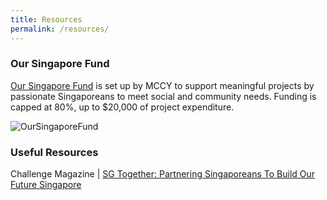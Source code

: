 ```yaml
---
title: Resources
permalink: /resources/
---
```


### Our Singapore Fund

[Our Singapore Fund](https://www.sg/oursingaporefund) is set up by MCCY to support meaningful projects by passionate Singaporeans to meet social and community needs. Funding is capped at 80%, up to $20,000 of project expenditure.

![OurSingaporeFund](/images/osf.jpg/)

### Useful Resources 

Challenge Magazine | [SG Together: Partnering Singaporeans To Build Our Future Singapore](https://www.psd.gov.sg/challenge/ideas/deep-dive/singapore-together-partnering-singaporeans-to-build-our-future-singapore)
